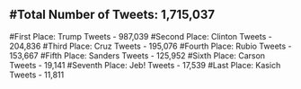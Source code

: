 #Total Number of Tweets: 1,715,037 
---
#First Place: Trump Tweets - 987,039
#Second Place: Clinton Tweets - 204,836
#Third Place: Cruz Tweets - 195,076
#Fourth Place: Rubio Tweets - 153,667
#Fifth Place: Sanders Tweets - 125,952
#Sixth Place: Carson Tweets - 19,141
#Seventh Place: Jeb! Tweets - 17,539
#Last Place: Kasich Tweets - 11,811
